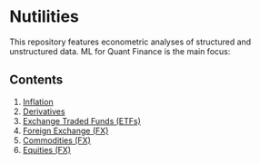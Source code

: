 # Nutilities

This repository features econometric analyses of structured and unstructured data. ML for Quant Finance is the main focus:

## Contents

1. <a href="https://github.com/benlusamba/nutilities/tree/master/Alt-CPI" target="_blank">Inflation</a>
2. <a href="https://github.com/benlusamba/nutilities/tree/master/Derivatives" target="_blank">Derivatives</a>
3. <a href="https://github.com/benlusamba/nutilities/tree/master/ETFs" target="_blank">Exchange Traded Funds (ETFs)</a>
4. <a href="https://github.com/benlusamba/nutilities/tree/master/FX" target="_blank">Foreign Exchange (FX)</a>
5. <a href="https://github.com/benlusamba/nutilities/tree/master/Soy" target="_blank">Commodities (FX)</a>
6. <a href="https://github.com/benlusamba/nutilities/tree/master/Stock" target="_blank">Equities (FX)</a>

